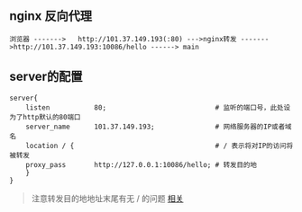 ## nginx 反向代理
``` 
浏览器 ------->   http://101.37.149.193(:80) --->nginx转发 ------->http://101.37.149.193:10086/hello ------> main
```
## server的配置
```
server{
    listen           80;                           # 监听的端口号，此处设为了http默认的80端口
    server_name      101.37.149.193;               # 网络服务器的IP或者域名
    location / {                                   # / 表示将对IP的访问将被转发
    proxy_pass       http://127.0.0.1:10086/hello; # 转发目的地
    }
}
```
> 注意转发目的地地址末尾有无 / 的问题
> [相关](https://www.jianshu.com/p/b010c9302cd0)
